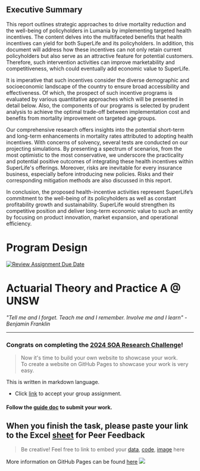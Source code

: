 
## Executive Summary

This report outlines strategic approaches to drive mortality reduction and the well-being of policyholders in Lumania by implementing targeted health incentives. The content delves into the multifaceted benefits that health incentives can yield for both SuperLife and its policyholders. In addition, this document will address how these incentives can not only retain current policyholders but also serve as an attractive feature for potential customers. Therefore, such intervention activities can improve marketability and competitiveness, which could eventually add economic value to SuperLife.

It is imperative that such incentives consider the diverse demographic and socioeconomic landscape of the country to ensure broad accessibility and effectiveness. Of which, the prospect of such incentive programs is evaluated by various quantitative approaches which will be presented in detail below. Also, the components of our programs is selected by prudent analysis to achieve the optimal trade-off between implementation cost and benefits from mortality improvement on targeted age groups.

Our comprehensive research offers insights into the potential short-term and long-term enhancements in mortality rates attributed to adopting health incentives. With concerns of solvency, several tests are conducted on our projecting simulations. By presenting a spectrum of scenarios, from the most optimistic to the most conservative, we underscore the practicality and potential positive outcomes of integrating these health incentives within SuperLife's offerings. Moreover, risks are inevitable for every insurance business, especially before introducing new policies. Risks and their corresponding mitigation methods are also discussed in this report.

In conclusion, the proposed health-incentive activities represent SuperLife’s commitment to the well-being of its policyholders as well as constant profitability growth and sustainability. SuperLife would strengthen its competitive position and deliver long-term economic value to such an entity by focusing on product innovation, market expansion, and operational efficiency.

# Program Design






















[![Review Assignment Due Date](https://classroom.github.com/assets/deadline-readme-button-24ddc0f5d75046c5622901739e7c5dd533143b0c8e959d652212380cedb1ea36.svg)](https://classroom.github.com/a/biNKOeX_)
# Actuarial Theory and Practice A @ UNSW

_"Tell me and I forget. Teach me and I remember. Involve me and I learn" - Benjamin Franklin_

---

### Congrats on completing the [2024 SOA Research Challenge](https://www.soa.org/research/opportunities/2024-student-research-case-study-challenge/)!

>Now it's time to build your own website to showcase your work.  
>To create a website on GitHub Pages to showcase your work is very easy.

This is written in markdown language. 
>
* Click [link](https://classroom.github.com/a/biNKOeX_) to accept your group assignment.

#### Follow the [guide doc](doc1.pdf) to submit your work. 

When you finish the task, please paste your link to the Excel [sheet](https://unsw-my.sharepoint.com/:x:/g/personal/z5096423_ad_unsw_edu_au/ETIxmQ6pESRHoHPt-PUleR4BuN0_ghByf7TsfSfgDaBhVg?rtime=GAd2OFNM3Eg) for Peer Feedback
---
>Be creative! Feel free to link to embed your [data](2024-srcsc-superlife-inforce-dataset-part1.csv), [code](sample-data-clean.ipynb), [image](unsw.png) here

More information on GitHub Pages can be found [here](https://pages.github.com/)
![](Actuarial.gif)
